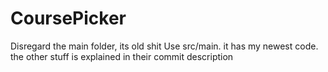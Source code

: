 # CoursePicker
Disregard the main folder, its old shit
Use src/main. it has my newest code.
the other stuff is explained in their commit description
